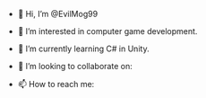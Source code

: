 - 👋 Hi, I’m @EvilMog99
- 👀 I’m interested in computer game development.
- 🌱 I’m currently learning C# in Unity.

- 💞️ I’m looking to collaborate on:
- 📫 How to reach me:

<!---
EvilMog99/EvilMog99 is a ✨ special ✨ repository because its `README.md` (this file) appears on your GitHub profile.
You can click the Preview link to take a look at your changes.
--->
